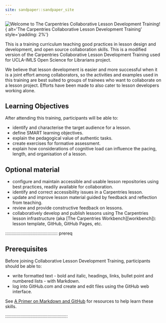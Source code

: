 ```yaml
---
site: sandpaper::sandpaper_site
---
```



![Welcome to The Carpentries Collaborative Lesson Development Training!
](episodes/fig/CLDT-hex-sticker.png){
alt='The Carpentries Collaborative Lesson Development Training'
style='padding: 2%'}

This is a training curriculum teaching good practices in lesson design and development,
and open source collaboration skills. This is a modified version of the Carpentries Collaborative Lesson Development Training used for UCLA-IMLS Open Science for Librarians project.

We believe that lesson development is easier and more successful when it is a joint effort among collaborators, so the activities and examples used in this training are best suited to groups of trainees who want to collaborate on a lesson project.
Efforts have been made to also cater to lesson developers working alone.

## Learning Objectives

After attending this training, participants will be able to:
  
- identify and characterise the target audience for a lesson.
- define SMART learning objectives.
- explain the pedagogical value of authentic tasks.
- create exercises for formative assessment.
- explain how considerations of cognitive load can influence the pacing, length, and organisation of a lesson.

## Optional material  

- configure and maintain accessible and usable lesson repositories using best practices, readily available for collaboration.
- identify and correct accessibility issues in a Carpentries lesson.
- update and improve lesson material guided by feedback and reflection from teaching.
- review and provide constructive feedback on lessons.
- collaboratively develop and publish lessons using The Carpentries lesson infrastructure (aka [The Carpentries Workbench][workbench]): lesson template, GitHub, GitHub Pages, etc.


::::::::::::::::::::::::::::::::::::::::::  prereq

## Prerequisites

Before joining Collaborative Lesson Development Training, participants should be able to:

- write formatted text - bold and italic, headings, links, bullet point and numbered lists - with Markdown.
- log into GitHub.com and create and edit files using the GitHub web interface.

See [A Primer on Markdown and GitHub](learners/markdown-github-primer.md) for resources to help learn these skills.


::::::::::::::::::::::::::::::::::::::::::::::::::

